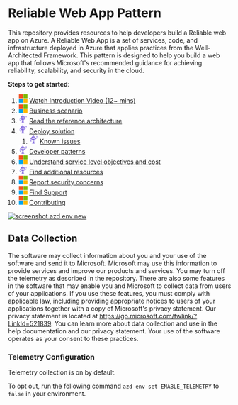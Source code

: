 # Reliable Web App Pattern

This repository provides resources to help developers build a Reliable web app on Azure. A Reliable Web App is a set of services, code, and infrastructure deployed in Azure that applies practices from the Well-Architected Framework. This pattern is designed to help you build a web app that follows Microsoft's recommended guidance for achieving reliability, scalability, and security in the cloud.

**Steps to get started**:

1. <img src="assets/icons/microsoft.png" height="20px" /> [Watch Introduction Video (12~ mins)](https://aka.ms/eap-intro-video)
1. <img src="assets/icons/microsoft.png" height="20px" /> [Business scenario](business-scenario.md)
1. <img src="assets/icons/dotnetbot.png" height="20px" /> [Read the reference architecture](reliable-web-app.md)
1. <img src="assets/icons/dotnetbot.png" height="20px" /> [Deploy solution](deploy-solution.md)
    1. <img src="assets/icons/dotnetbot.png" height="20px" /> [Known issues](known-issues.md)
1. <img src="assets/icons/dotnetbot.png" height="20px" /> [Developer patterns](patterns.md)
1. <img src="assets/icons/microsoft.png" height="20px" /> [Understand service level objectives and cost](slo-and-cost.md)
1. <img src="assets/icons/dotnetbot.png" height="20px" /> [Find additional resources](additional-resources.md)
1. <img src="assets/icons/microsoft.png" height="20px" /> [Report security concerns](SECURITY.md)
1. <img src="assets/icons/microsoft.png" height="20px" /> [Find Support](SUPPORT.md)
1. <img src="assets/icons/microsoft.png" height="20px" /> [Contributing](CONTRIBUTING.md)

[![screenshot azd env new](./assets/Guide/Intro-video.jpg)](https://aka.ms/eap-intro-video)

## Data Collection

The software may collect information about you and your use of the software and send it to Microsoft. Microsoft may use this information to provide services and improve our products and services. You may turn off the telemetry as described in the repository. There are also some features in the software that may enable you and Microsoft to collect data from users of your applications. If you use these features, you must comply with applicable law, including providing appropriate notices to users of your applications together with a copy of Microsoft's privacy statement. Our privacy statement is located at https://go.microsoft.com/fwlink/?LinkId=521839. You can learn more about data collection and use in the help documentation and our privacy statement. Your use of the software operates as your consent to these practices.

### Telemetry Configuration

Telemetry collection is on by default.

To opt out, run the following command `azd env set ENABLE_TELEMETRY` to `false` in your environment.